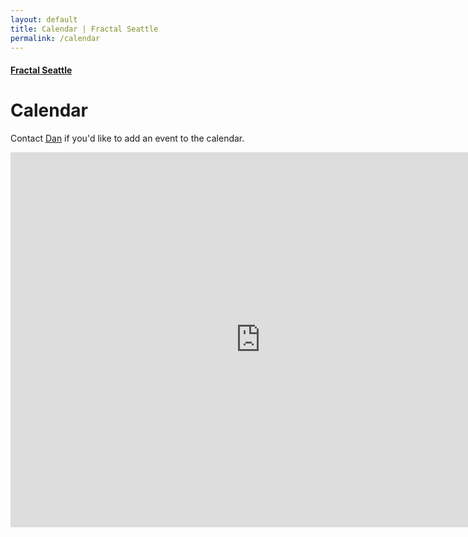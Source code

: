 ```yaml
---
layout: default
title: Calendar | Fractal Seattle
permalink: /calendar
---
```


#### [Fractal Seattle](/)

# Calendar

Contact [Dan](mailto:dan.allison@protonmail.com) if you'd like to add an event to the calendar.

<iframe src="https://calendar.google.com/calendar/embed?src=ac31d1596af47d8f2418966a7d29bd38e27349937c3d065b21345ac7c9622978%40group.calendar.google.com&ctz=America%2FLos_Angeles" style="border: 0" width="800" height="600" frameborder="0" scrolling="no"></iframe>
